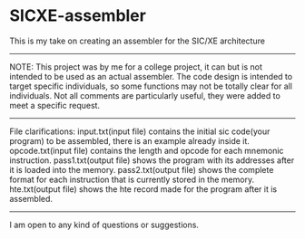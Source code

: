 # SICXE-assembler
This is my take on creating an assembler for the SIC/XE architecture

----------------------------------------------------------------------------

NOTE:
This project was by me for a college project, it can but is not intended to be used as an actual assembler.
The code design is intended to target specific individuals, so some functions may not be totally clear for all individuals.
Not all comments are particularly useful, they were added to meet a specific request.

----------------------------------------------------------------------------

File clarifications:
input.txt(input file) contains the initial sic code(your program) to be assembled, there is an example already inside it.
opcode.txt(input file) contains the length and opcode for each mnemonic instruction.
pass1.txt(output file) shows the program with its addresses after it is loaded into the memory.
pass2.txt(output file) shows the complete format for each instruction that is currently stored in the memory.
hte.txt(output file) shows the hte record made for the program after it is assembled.

----------------------------------------------------------------------------

I am open to any kind of questions or suggestions.
